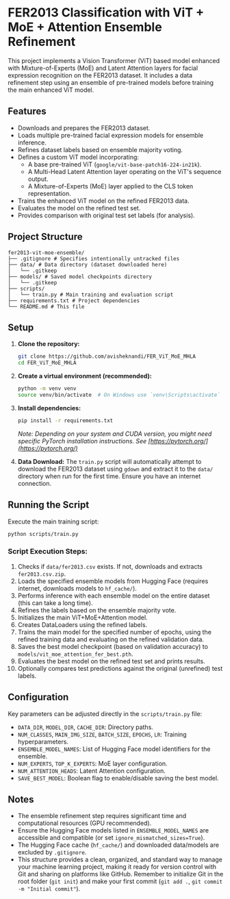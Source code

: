 # FER2013 Classification with ViT + MoE + Attention Ensemble Refinement

This project implements a Vision Transformer (ViT) based model enhanced with Mixture-of-Experts (MoE) and Latent Attention layers for facial expression recognition on the FER2013 dataset. It includes a data refinement step using an ensemble of pre-trained models before training the main enhanced ViT model.

## Features

*   Downloads and prepares the FER2013 dataset.
*   Loads multiple pre-trained facial expression models for ensemble inference.
*   Refines dataset labels based on ensemble majority voting.
*   Defines a custom ViT model incorporating:
    *   A base pre-trained ViT (`google/vit-base-patch16-224-in21k`).
    *   A Multi-Head Latent Attention layer operating on the ViT's sequence output.
    *   A Mixture-of-Experts (MoE) layer applied to the CLS token representation.
*   Trains the enhanced ViT model on the refined FER2013 data.
*   Evaluates the model on the refined test set.
*   Provides comparison with original test set labels (for analysis).

## Project Structure

```
fer2013-vit-moe-ensemble/
├── .gitignore # Specifies intentionally untracked files
├── data/ # Data directory (dataset downloaded here)
│   └── .gitkeep
├── models/ # Saved model checkpoints directory
│   └── .gitkeep
├── scripts/
│   └── train.py # Main training and evaluation script
├── requirements.txt # Project dependencies
└── README.md # This file
```

## Setup

1.  **Clone the repository:**
    ```bash
    git clone https://github.com/avisheknandi/FER_ViT_MoE_MHLA
    cd FER_ViT_MoE_MHLA
    ```

2.  **Create a virtual environment (recommended):**
    ```bash
    python -m venv venv
    source venv/bin/activate  # On Windows use `venv\Scripts\activate`
    ```

3.  **Install dependencies:**
    ```bash
    pip install -r requirements.txt
    ```
    *Note: Depending on your system and CUDA version, you might need specific PyTorch installation instructions. See [https://pytorch.org/](https://pytorch.org/)*

4.  **Data Download:** The `train.py` script will automatically attempt to download the FER2013 dataset using `gdown` and extract it to the `data/` directory when run for the first time. Ensure you have an internet connection.

## Running the Script

Execute the main training script:

```bash
python scripts/train.py
```

### Script Execution Steps:

1.  Checks if `data/fer2013.csv` exists. If not, downloads and extracts `fer2013.csv.zip`.
2.  Loads the specified ensemble models from Hugging Face (requires internet, downloads models to `hf_cache/`).
3.  Performs inference with each ensemble model on the entire dataset (this can take a long time).
4.  Refines the labels based on the ensemble majority vote.
5.  Initializes the main ViT+MoE+Attention model.
6.  Creates DataLoaders using the refined labels.
7.  Trains the main model for the specified number of epochs, using the refined training data and evaluating on the refined validation data.
8.  Saves the best model checkpoint (based on validation accuracy) to `models/vit_moe_attention_fer_best.pth`.
9.  Evaluates the best model on the refined test set and prints results.
10. Optionally compares test predictions against the original (unrefined) test labels.

## Configuration

Key parameters can be adjusted directly in the `scripts/train.py` file:

*   `DATA_DIR`, `MODEL_DIR`, `CACHE_DIR`: Directory paths.
*   `NUM_CLASSES`, `MAIN_IMG_SIZE`, `BATCH_SIZE`, `EPOCHS`, `LR`: Training hyperparameters.
*   `ENSEMBLE_MODEL_NAMES`: List of Hugging Face model identifiers for the ensemble.
*   `NUM_EXPERTS`, `TOP_K_EXPERTS`: MoE layer configuration.
*   `NUM_ATTENTION_HEADS`: Latent Attention configuration.
*   `SAVE_BEST_MODEL`: Boolean flag to enable/disable saving the best model.

## Notes

*   The ensemble refinement step requires significant time and computational resources (GPU recommended).
*   Ensure the Hugging Face models listed in `ENSEMBLE_MODEL_NAMES` are accessible and compatible (or set `ignore_mismatched_sizes=True`).
*   The Hugging Face cache (`hf_cache/`) and downloaded data/models are excluded by `.gitignore`.
*   This structure provides a clean, organized, and standard way to manage your machine learning project, making it ready for version control with Git and sharing on platforms like GitHub. Remember to initialize Git in the root folder (`git init`) and make your first commit (`git add .`, `git commit -m "Initial commit"`). 
